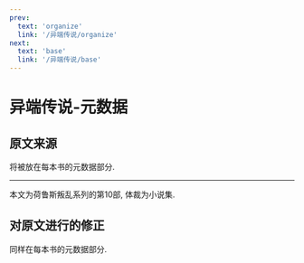 ```yaml
---
prev:
  text: 'organize'
  link: '/异端传说/organize'
next:
  text: 'base'
  link: '/异端传说/base'
---
```


# 异端传说-元数据

## 原文来源

将被放在每本书的元数据部分.

--------

本文为荷鲁斯叛乱系列的第10部, 体裁为小说集.

## 对原文进行的修正

同样在每本书的元数据部分.
